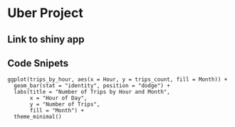 # Uber Project 
## Link to shiny app 

## Code Snipets

```
ggplot(trips_by_hour, aes(x = Hour, y = trips_count, fill = Month)) +
  geom_bar(stat = "identity", position = "dodge") +
  labs(title = "Number of Trips by Hour and Month",
       x = "Hour of Day",
       y = "Number of Trips",
       fill = "Month") +
  theme_minimal()

``` 
